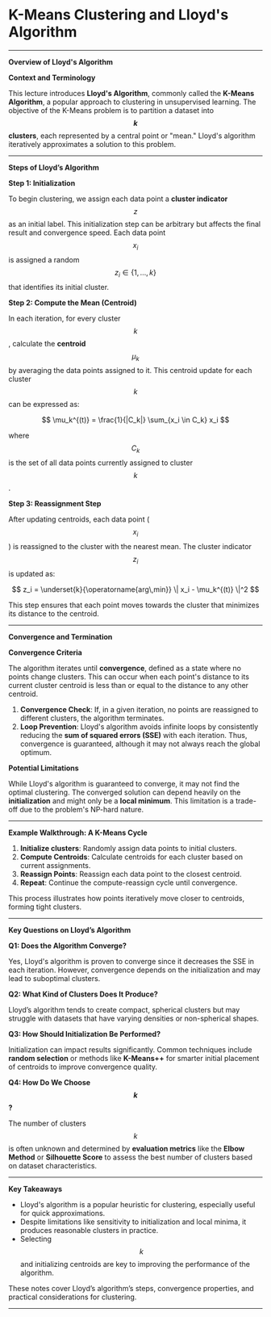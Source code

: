 # K-Means Clustering and Lloyd's Algorithm  

---

**Overview of Lloyd's Algorithm**  

**Context and Terminology**  

This lecture introduces **Lloyd's Algorithm**, commonly called the **K-Means Algorithm**, a popular approach to clustering in unsupervised learning. The objective of the K-Means problem is to partition a dataset into **$$ k $$ clusters**, each represented by a central point or "mean." Lloyd's algorithm iteratively approximates a solution to this problem.

---

**Steps of Lloyd’s Algorithm**  

**Step 1: Initialization**  

To begin clustering, we assign each data point a **cluster indicator** $$ z $$ as an initial label. This initialization step can be arbitrary but affects the final result and convergence speed. Each data point $$ x_i $$ is assigned a random $$ z_i \in \{1, \dots, k\} $$ that identifies its initial cluster.

**Step 2: Compute the Mean (Centroid)**  

In each iteration, for every cluster $$ k $$, calculate the **centroid** $$ \mu_k $$ by averaging the data points assigned to it. This centroid update for each cluster $$ k $$ can be expressed as:

$$
\mu_k^{(t)} = \frac{1}{|C_k|} \sum_{x_i \in C_k} x_i
$$

where $$ C_k $$ is the set of all data points currently assigned to cluster $$ k $$.

**Step 3: Reassignment Step**  

After updating centroids, each data point \($$ x_i $$\) is reassigned to the cluster with the nearest mean. The cluster indicator $$ z_i $$ is updated as:

$$
z_i = \underset{k}{\operatorname{arg\,min}} \| x_i - \mu_k^{(t)} \|^2
$$

This step ensures that each point moves towards the cluster that minimizes its distance to the centroid.

---

**Convergence and Termination**  

**Convergence Criteria**  

The algorithm iterates until **convergence**, defined as a state where no points change clusters. This can occur when each point's distance to its current cluster centroid is less than or equal to the distance to any other centroid.

1. **Convergence Check**: If, in a given iteration, no points are reassigned to different clusters, the algorithm terminates.
2. **Loop Prevention**: Lloyd's algorithm avoids infinite loops by consistently reducing the **sum of squared errors (SSE)** with each iteration. Thus, convergence is guaranteed, although it may not always reach the global optimum.

**Potential Limitations**  

While Lloyd's algorithm is guaranteed to converge, it may not find the optimal clustering. The converged solution can depend heavily on the **initialization** and might only be a **local minimum**. This limitation is a trade-off due to the problem's NP-hard nature.

---

**Example Walkthrough: A K-Means Cycle**  

1. **Initialize clusters**: Randomly assign data points to initial clusters.
2. **Compute Centroids**: Calculate centroids for each cluster based on current assignments.
3. **Reassign Points**: Reassign each data point to the closest centroid.
4. **Repeat**: Continue the compute-reassign cycle until convergence.

This process illustrates how points iteratively move closer to centroids, forming tight clusters.

---

**Key Questions on Lloyd’s Algorithm**  

**Q1: Does the Algorithm Converge?**  

Yes, Lloyd's algorithm is proven to converge since it decreases the SSE in each iteration. However, convergence depends on the initialization and may lead to suboptimal clusters.

**Q2: What Kind of Clusters Does It Produce?**  

Lloyd’s algorithm tends to create compact, spherical clusters but may struggle with datasets that have varying densities or non-spherical shapes.

**Q3: How Should Initialization Be Performed?**  

Initialization can impact results significantly. Common techniques include **random selection** or methods like **K-Means++** for smarter initial placement of centroids to improve convergence quality.

**Q4: How Do We Choose $$ k $$?**  

The number of clusters $$ k $$ is often unknown and determined by **evaluation metrics** like the **Elbow Method** or **Silhouette Score** to assess the best number of clusters based on dataset characteristics.

---

**Key Takeaways**  

- Lloyd's algorithm is a popular heuristic for clustering, especially useful for quick approximations.
- Despite limitations like sensitivity to initialization and local minima, it produces reasonable clusters in practice.
- Selecting $$ k $$ and initializing centroids are key to improving the performance of the algorithm.

These notes cover Lloyd’s algorithm’s steps, convergence properties, and practical considerations for clustering.


---
